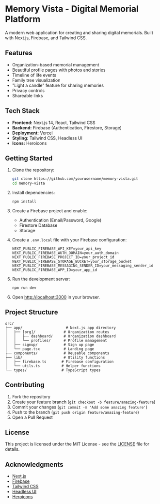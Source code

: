 # Memory Vista - Digital Memorial Platform

A modern web application for creating and sharing digital memorials. Built with Next.js, Firebase, and Tailwind CSS.

## Features

- Organization-based memorial management
- Beautiful profile pages with photos and stories
- Timeline of life events
- Family tree visualization
- "Light a candle" feature for sharing memories
- Privacy controls
- Shareable links

## Tech Stack

- **Frontend:** Next.js 14, React, Tailwind CSS
- **Backend:** Firebase (Authentication, Firestore, Storage)
- **Deployment:** Vercel
- **Styling:** Tailwind CSS, Headless UI
- **Icons:** Heroicons

## Getting Started

1. Clone the repository:
   ```bash
   git clone https://github.com/yourusername/memory-vista.git
   cd memory-vista
   ```

2. Install dependencies:
   ```bash
   npm install
   ```

3. Create a Firebase project and enable:
   - Authentication (Email/Password, Google)
   - Firestore Database
   - Storage

4. Create a `.env.local` file with your Firebase configuration:
   ```
   NEXT_PUBLIC_FIREBASE_API_KEY=your_api_key
   NEXT_PUBLIC_FIREBASE_AUTH_DOMAIN=your_auth_domain
   NEXT_PUBLIC_FIREBASE_PROJECT_ID=your_project_id
   NEXT_PUBLIC_FIREBASE_STORAGE_BUCKET=your_storage_bucket
   NEXT_PUBLIC_FIREBASE_MESSAGING_SENDER_ID=your_messaging_sender_id
   NEXT_PUBLIC_FIREBASE_APP_ID=your_app_id
   ```

5. Run the development server:
   ```bash
   npm run dev
   ```

6. Open [http://localhost:3000](http://localhost:3000) in your browser.

## Project Structure

```
src/
├── app/                    # Next.js app directory
│   ├── [org]/             # Organization routes
│   │   ├── dashboard/     # Organization dashboard
│   │   └── profiles/      # Profile management
│   ├── signup/            # Sign up page
│   └── page.tsx           # Landing page
├── components/            # Reusable components
├── lib/                   # Utility functions
│   ├── firebase.ts       # Firebase configuration
│   └── utils.ts          # Helper functions
└── types/                # TypeScript types
```

## Contributing

1. Fork the repository
2. Create your feature branch (`git checkout -b feature/amazing-feature`)
3. Commit your changes (`git commit -m 'Add some amazing feature'`)
4. Push to the branch (`git push origin feature/amazing-feature`)
5. Open a Pull Request

## License

This project is licensed under the MIT License - see the [LICENSE](LICENSE) file for details.

## Acknowledgments

- [Next.js](https://nextjs.org/)
- [Firebase](https://firebase.google.com/)
- [Tailwind CSS](https://tailwindcss.com/)
- [Headless UI](https://headlessui.dev/)
- [Heroicons](https://heroicons.com/)